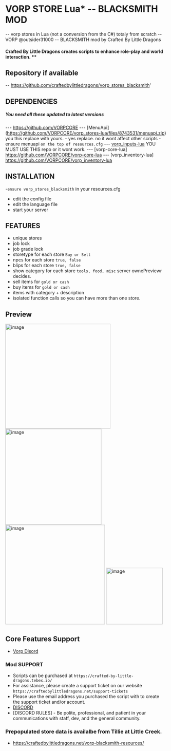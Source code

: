# VORP STORE Lua* -- BLACKSMITH MOD

-- vorp stores in Lua (not a conversion from the C#) totaly from scratch
-- VORP @outsider31000
-- BLACKSMITH mod by Crafted By Little Dragons

#### Crafted By Little Dragons creates scripts to enhance role-play and world interaction. **
## Repository if available
-- https://github.com/craftedbylittledragons/vorp_stores_blacksmith'


## DEPENDENCIES
##### You need all these updated to latest versions
--- https://github.com/VORPCORE
--- [MenuApi] (https://github.com/VORPCORE/vorp_stores-lua/files/8743531/menuapi.zip) you this replace with yours. 
        - yes replace. no it wont affect other scripts
        - ensure menuapi `on the top of resources.cfg`
--- [vorp_inputs-lua](https://github.com/VORPCORE/vorp_inputs-lua) YOU MUST USE THIS repo or it wont work.
--- [vorp-core-lua] https://github.com/VORPCORE/vorp-core-lua
--- [vorp_inventory-lua] https://github.com/VORPCORE/vorp_inventory-lua


## INSTALLATION
-`ensure vorp_stores_blacksmith` in your resources.cfg
- edit the config file
- edit the language file 
- start your server 

## FEATURES
- unique stores
- job lock
- job grade lock
- storetype for each store `Buy or Sell`
- npcs for each store `true, false`
- blips for each store `true, false`
- show category for each store `tools, food, misc` server ownePreviewr decides.
- sell items for `gold or cash`
- buy items for `gold or cash`
- items with category + description
- isolated function calls so you can have more than one store.

## Preview

<img width="327" alt="image" src="https://user-images.githubusercontent.com/87246847/169596794-2f15e055-8b36-4e9d-a038-a94080b600fe.png">
<img width="299" alt="image" src="https://user-images.githubusercontent.com/87246847/169596867-8857a8c5-3f4b-472b-9c06-22e95b22c91a.png">
<img width="310" alt="image" src="https://user-images.githubusercontent.com/87246847/169596908-19b5425d-68d3-4f88-b6a9-03fa8dfecdca.png">
<img width="176" alt="image" src="https://user-images.githubusercontent.com/87246847/169597469-24f22e41-f887-4e6d-bb30-0b632e2a89f2.png">



## Core Features Support 
- [Vorp Disord](https://discord.gg/DHGVAbCj7N)

### Mod SUPPORT
* Scripts can be purchased at `https://crafted-by-little-dragons.tebex.io/`
* For assistance, please create a support ticket on our website `https://craftedbylittledragons.net/support-tickets` 
* Please use the email address you purchased the script with to create the support ticket and/or account.
* [DISCORD](`https://discord.gg/pTgJNjVDby`)
* [DISCORD RULES] - Be polite, professional, and patient in your communications with staff, dev, and the general community.

### Prepopulated store data is availalbe from Tillie at Little Creek.
* https://craftedbylittledragons.net/vorp-blacksmith-resources/